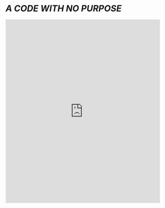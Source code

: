 # _**A CODE WITH NO PURPOSE**_
<iframe width="100%" height="600px" style="border:none;background:white;" src="https://macoutreach.rocks/share/9267b362">
  
## There are always ways to have, even during quarantine fun whether it be by Making games or Playing them!
## **Have Fun**
